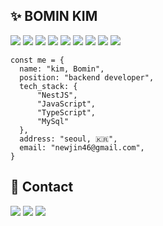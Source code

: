 ## ✨ BOMIN KIM 
<a><img src="https://img.shields.io/badge/Nest.js-EA275A?style=flat-square&logo=Nestjs&logoColor=white"/></a>
<a><img src="https://img.shields.io/badge/Node.js-407E37?style=flat-square&logo=Node.js&logoColor=white"/></a>
<a><img src="https://img.shields.io/badge/Javascript-ffb13b?style=flat-square&logo=javascript&logoColor=white"/></a>
<a><img src="https://img.shields.io/badge/Typescript-3178C6?style=flat-square&logo=typescript&logoColor=white"/></a>
<a><img src="https://img.shields.io/badge/React.js-00CEF1?style=flat-square&logo=React&logoColor=white"/></a>
<a><img src="https://img.shields.io/badge/next.js-4479A1?style=flat-square&logo=node.js&logoColor=white"/></a>
<a><img src="https://img.shields.io/badge/html-E34F26?style=flat-square&logo=html5&logoColor=white"/></a>
<a><img src="https://img.shields.io/badge/css-1572B6?style=flat-square&logo=css3&logoColor=white"/></a> 
<a><img src="https://img.shields.io/badge/aws-333664?style=flat-square&logo=amazon-aws&logoColor=white"/></a>

```JS
const me = {
  name: "kim, Bomin",
  position: "backend developer",
  tech_stack: {
      "NestJS",
      "JavaScript",
      "TypeScript",
      "MySql"
  },
  address: "seoul, 🇰🇷",
  email: "newjin46@gmail.com",
}
```

## 🐰 Contact 
<a href="https://velog.io/@newjin46"><img src="https://img.shields.io/badge/Tech%20Blog-11B48A?style=flat-square&logo=Vimeo&logoColor=white&link=[https://velog.io/@newjin46](https://velog.io/@newjin46)"/></a>
<a href="mailto:newjin46@gmail.com"><img src="https://img.shields.io/badge/Gmail-d14836?style=flat-square&logo=Gmail&logoColor=white&link=newjin46@gmail.com"/></a>
<a href="https://www.instagram.com/dev_bomin"><img src="https://img.shields.io/badge/Instagram-E4405F?style=flat-square&logo=instagram&logoColor=white"/></a>
